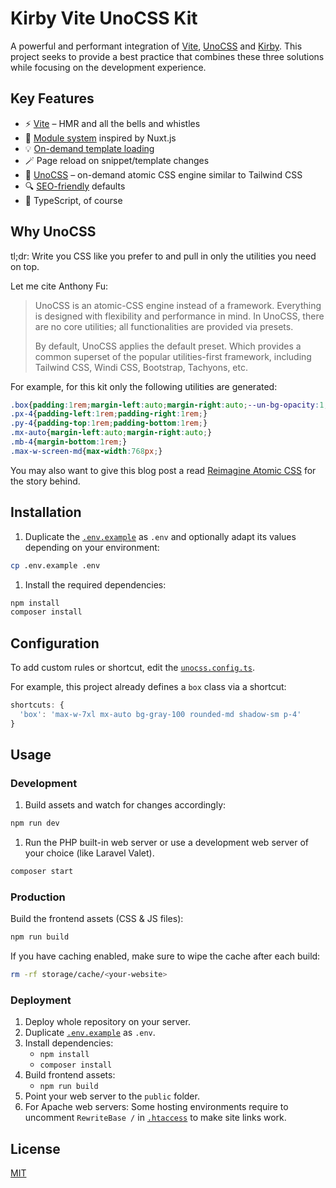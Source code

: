 # Kirby Vite UnoCSS Kit

A powerful and performant integration of [Vite](https://vitejs.dev), [UnoCSS](https://github.com/antfu/unocss) and [Kirby](https://getkirby.com). This project seeks to provide a best practice that combines these three solutions while focusing on the development experience.

## Key Features

- ⚡️ [Vite](https://vitejs.dev) – HMR and all the bells and whistles
- 📑 [Module system](./src/modules) inspired by Nuxt.js
- 💡 [On-demand template loading](./src/templates)
- 🪄 Page reload on snippet/template changes
- 🎨 [UnoCSS](https://github.com/antfu/unocss) – on-demand atomic CSS engine similar to Tailwind CSS
- 🔍 [SEO-friendly](https://github.com/johannschopplich/kirby-extended/blob/main/docs/meta.md) defaults
- 🦾 TypeScript, of course

## Why UnoCSS

tl;dr: Write you CSS like you prefer to and pull in only the utilities you need on top.

Let me cite Anthony Fu:

> UnoCSS is an atomic-CSS engine instead of a framework. Everything is designed with flexibility and performance in mind. In UnoCSS, there are no core utilities; all functionalities are provided via presets.
>
> By default, UnoCSS applies the default preset. Which provides a common superset of the popular utilities-first framework, including Tailwind CSS, Windi CSS, Bootstrap, Tachyons, etc.

For example, for this kit only the following utilities are generated:

```css
.box{padding:1rem;margin-left:auto;margin-right:auto;--un-bg-opacity:1;background-color:rgba(244,244,245,var(--un-bg-opacity));border-radius:0.375rem;--un-shadow-color:0,0,0;--un-shadow:0 1px 2px 0 rgba(var(--un-shadow-color), 0.05);-webkit-box-shadow:var(--un-ring-offset-shadow, 0 0 #0000), var(--un-ring-shadow, 0 0 #0000), var(--un-shadow);box-shadow:var(--un-ring-offset-shadow, 0 0 #0000), var(--un-ring-shadow, 0 0 #0000), var(--un-shadow);max-width:7xl;}
.px-4{padding-left:1rem;padding-right:1rem;}
.py-4{padding-top:1rem;padding-bottom:1rem;}
.mx-auto{margin-left:auto;margin-right:auto;}
.mb-4{margin-bottom:1rem;}
.max-w-screen-md{max-width:768px;}
```

You may also want to give this blog post a read [Reimagine Atomic CSS](https://antfu.me/posts/reimagine-atomic-css) for the story behind.

## Installation

1. Duplicate the [`.env.example`](.env.example) as `.env` and optionally adapt its values depending on your environment:

```bash
cp .env.example .env
```

1. Install the required dependencies:

```bash
npm install
composer install
```

## Configuration

To add custom rules or shortcut, edit the [`unocss.config.ts`](./unocss.config.ts).

For example, this project already defines a `box` class via a shortcut:

```js
shortcuts: {
  'box': 'max-w-7xl mx-auto bg-gray-100 rounded-md shadow-sm p-4'
}
```

## Usage

### Development

1. Build assets and watch for changes accordingly:

```bash
npm run dev
```

1. Run the PHP built-in web server or use a development web server of your choice (like Laravel Valet).

```bash
composer start
```

### Production

Build the frontend assets (CSS & JS files):

```bash
npm run build
```

If you have caching enabled, make sure to wipe the cache after each build:

```bash
rm -rf storage/cache/<your-website>
```

### Deployment

1. Deploy whole repository on your server.
2. Duplicate [`.env.example`](.env.example) as `.env`.
3. Install dependencies:
   - `npm install`
   - `composer install`
4. Build frontend assets:
   - `npm run build`
5. Point your web server to the `public` folder.
6. For Apache web servers: Some hosting environments require to uncomment `RewriteBase /` in [`.htaccess`](public/.htaccess) to make site links work.

## License

[MIT](https://opensource.org/licenses/MIT)
